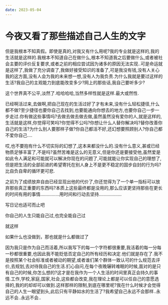 ```yaml
---
date: 2023-05-04
---
```


# 今夜又看了那些描述自己人生的文字

但是我根本不知真假。即使是真的,对我又有什么用呢?我的专业就是这样的,我的生活就是这样的.我根本不知道自己在做什么,根本不知道我之后要做什么,或者被社会主要的评价反复要求,或者之前的相应尝试因为诸多的原因无法实现..可是命运就是这样了,我做了充分调查了,我做好接受知识的准备了,可是我没有钱,没有人关心我的这方面,没有人会为我的未来想一想,没有人为我负责.为什么我就是要过这样的生活?我自己的主观能力到底能改变多少?网上的那些话,我自己要听多少?

这个世界真不公平,淡然了.哈哈哈哈,当然多样性就是这样.最大或然性.

已经啊活过来,去做啊,把自己现在的生活过好了才有未来,没有什么轻松捷径,什么都不做?至少捷径也要你自己去找到,也要能通向你想去的地方,也要你自己一步一步走过.你有做这些事情吗?去做去做去做去做,虽然虽然没有爱你的人,就是这样的,生活就是这样,你觉得可笑吗?你觉得不公吗?你想让什么人替你解决吗?替你改善你自己的生活?为什么别人要那样子做?你自己都活不好,还幻想要照顾别人?你自己都不爱你自己....

哎,也不要抱有什么不切实际的幻想了,这本来都没什么的.没有什么意义,甚或已经物质足够丰富了,不是吗?虽然苦难是这么的无意义,但是你还是要接受他,虽然爱是如此令人满足和可能就可以解决你现在的问题了,可能就能让你实现自己的理想了,但是把生活的全部前进的希望寄托在别人身上不是更不稳定的固步自封的行为吗?比自负自卑的循环更可悲.

之前为了成绩放弃自由已经显现出他的代价了,你还觉得为了一个单一指标可以放弃那些真正重要的东西吗?本质上这些最终都是没用的,那么应该更坚持那些在更长的时间有用的事情...............用时间和行动去坚持..................

写日记也适可而止吧

你自己的人生只能自己过,也完全能自己过

就这样

如果什么也没做到，那也就是什么都做过了

因为我只是作为自己而活着,所以我写下的每一个字符都很重要,我活着的每一分每一秒都很重要,也因此我不能贬低否定自己的所有经历和决定.他们就是存在了.我不是按照某个社会标准或者被动的期望,或者谁们某个群体一致认可的什么规范去评价,去规划,去对待我自己的生活.扪心自问,在每个夜晚辗转难眠的时候,面对的是只有自己的时候,你怎么想的?这才是在我作为一个人生活的时间里真正会持久的事情.工作,学校,家庭,国家,社会,这些都会改变,我在理论上都是可以任自己的意愿选择的,我的的却却可以做到.这样那样的限制,到底在哪里呢?我在什么时候才会觉得自己的人生一眼望到头,此后只有平静如水的生活了?我希望自己永远不会那样..永远不会..永远不会..

